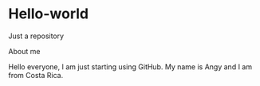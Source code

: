 # Hello-world
Just a repository

About me

Hello everyone, I am just starting using GitHub. 
My name is Angy and I am from Costa Rica. 
